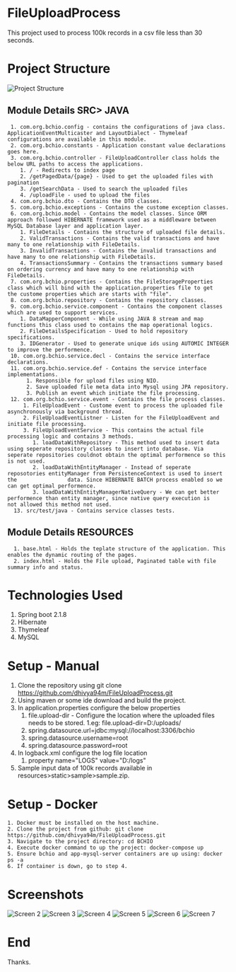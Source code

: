 # FileUploadProcess

This project used to process 100k records in a csv file less than 30 seconds.

# Project Structure

![Project Structure](https://github.com/dhivya94m/FileUploadProcess/blob/master/src/main/resources/screens/1.png)

  ## Module Details SRC> JAVA
     1. com.org.bchio.config - contains the configurations of java class. ApplicationEventMulticaster and LayoutDialect - Thymeleaf               configurations are available in this module.
     2. com.org.bchio.constants - Application constant value declarations goes here.
     3. com.org.bchio.controller - FileUploadController class holds the below URL paths to access the applications.
        1. / - Redirects to index page
        2. /getPagedData/{page} - Used to get the uploaded files with pagination
        3. /getSearchData - Used to search the uploaded files
        4. /uploadFile - used to upload the files
     4. com.org.bchio.dto - Contains the DTO classes.
     5. com.org.bchio.exceptions - Contains the custome exception classes.
     6. com.org.bchio.model - Contains the model classes. Since ORM approach followed HIBERNATE framework used as a middleware between             MySQL Database layer and application layer.
        1. FileDetails - Contains the structure of uploaded file details.
        2. ValidTransactions - Contains the valid transactions and have many to one relationship with FileDetails.
        3. InvalidTransactions - Contains the invalid transactions and have many to one relationship with FileDetails.
        4. TransactionsSummary - Contains the transactions summary based on ordering currency and have many to one relationship with                  FileDetails.
     7. com.org.bchio.properties - Contains the FileStorageProperties class which will bind with the application.properties file to get           the custome properties which are starts with "file".
     8. com.org.bchio.repository - Contains the repository classes.
     9. com.org.bchio.service.component - Contains the component classes which are used to support services. 
        1. DataMapperComponent - While using JAVA 8 stream and map functions this class used to contains the map operational logics.
        2. FileDetailsSpecification - Used to hold repository specifications.
        3. IDGenerator - Used to generate unique ids using AUTOMIC INTEGER to improve the performence.
     10. com.org.bchio.service.decl - Contains the service interface declarations.
     11. com.org.bchio.service.def - Contains the service interface implementations.
          1. Responsible for upload files using NIO.
          2. Save uploaded file meta data into Mysql using JPA repository.
          3. Publish an event which initiate the file processing.
     12. com.org.bchio.service.event - Contains the file process classes.
         1. FileUploadEvent - Custome event to process the uploaded file asynchronously via background thread.
         2. FileUploadEventListner - Listen for the FileUploadEvent and initiate file processing.
         3. FileUploadEventService - This contains the actual file processing logic and contains 3 methods.
            1. loadDataWithRepository - This method used to insert data using seperate repository classes to insert into database. Via                  seperate repositories couldnot obtain the optimal performence so this is not used.
            2. loadDataWithEntityManager - Instead of seperate reposotories entityManager from PersistenceContext is used to insert the                data. Since HIBERNATE BATCH process enabled so we can get optimal performence.
            3. loadDataWithEntityManagerNativeQuery - We can get better performence than entity manager, since native query execution is                not allowed this method not used.
      13. src/test/java - Contains service classes tests.
        
  ## Module Details RESOURCES      
      1. base.html - Holds the teplate structure of the application. This enables the dynamic routing of the pages.
      2. index.html - Holds the File upload, Paginated table with file summary info and status.
    
# Technologies Used
  1. Spring boot 2.1.8
  2. Hibernate
  3. Thymeleaf
  4. MySQL

# Setup - Manual
  1. Clone the repository using 
    git clone https://github.com/dhivya94m/FileUploadProcess.git
  2. Using maven or some ide download and build the project.
  3. In application.properties configure the below properties
      1. file.upload-dir - Configure the location where the uploaded files needs to be stored. 
          1.eg: file.upload-dir=D:/uploads/
      2. spring.datasource.url=jdbc:mysql://localhost:3306/bchio
      3. spring.datasource.username=root
      4. spring.datasource.password=root
  4. In logback.xml configure the log file location
      1. property name="LOGS" value="D:/logs"
  5. Sample input data of 100k records available in resources>static>sample>sample.zip.
 
# Setup - Docker
	1. Docker must be installed on the host machine.
	2. Clone the project from github: git clone https://github.com/dhivya94m/FileUploadProcess.git
	3. Navigate to the project directory: cd BCHIO
	4. Execute docker command to up the project: docker-compose up
	5. Ensure bchio and app-mysql-server containers are up using: docker ps -a
	6. If container is down, go to step 4.
      
# Screenshots
![Screen 2](https://github.com/dhivya94m/FileUploadProcess/blob/master/src/main/resources/screens/2.PNG)
![Screen 3](https://github.com/dhivya94m/FileUploadProcess/blob/master/src/main/resources/screens/3.PNG)
![Screen 4](https://github.com/dhivya94m/FileUploadProcess/blob/master/src/main/resources/screens/4.PNG)
![Screen 5](https://github.com/dhivya94m/FileUploadProcess/blob/master/src/main/resources/screens/5.PNG)
![Screen 6](https://github.com/dhivya94m/FileUploadProcess/blob/master/src/main/resources/screens/6.PNG)
![Screen 7](https://github.com/dhivya94m/FileUploadProcess/blob/master/src/main/resources/screens/7.PNG)

# End
Thanks.    
